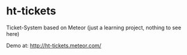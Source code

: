 # ht-tickets
Ticket-System based on Meteor (just a learning project, nothing to see here)

Demo at: http://ht-tickets.meteor.com/
